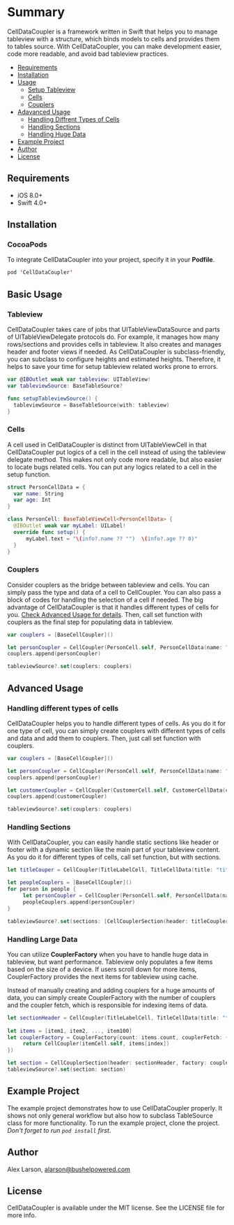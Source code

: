 # Summary

CellDataCoupler is a framework written in Swift that helps you to manage tableview with a structure, which binds models to cells and provides them to tables source. With CellDataCoupler, you can make development easier, code more readable, and avoid bad tableview practices.  


* [Requirements](#requirements)
* [Installation](#installation)
* [Usage](#basic-usage)
  * [Setup Tableview](#tableview)
  * [Cells](#cells)
  * [Couplers](#couplers)
* [Adavanced Usage](#advanced-usage)
  * [Handling Diffrent Types of Cells](#handling-diffrent-types-of-cells)
  * [Handling Sections](#handling-sections)
  * [Handling Huge Data](#handling-huge-data)
* [Example Project](#example-project)
* [Author](#author)
* [License](#license)


## Requirements
* iOS 8.0+
* Swift 4.0+

## Installation
### CocoaPods
To integrate CellDataCoupler into your project, specify it in your  **Podfile**.

```swift
pod 'CellDataCoupler'
```

## Basic Usage
### Tableview
  CellDataCoupler takes care of jobs that UITableViewDataSource and parts of UITableViewDelegate protocols do. For example, it manages how many rows/sections and provides cells in tableview. It also creates and manages header and footer views if needed. As CellDataCoupler is subclass-friendly, you can subclass to configure heights and estimated heights. Therefore, it helps to save your time for setup tableview related works prone to errors.  
  
  ```swift
  var @IBOutlet weak var tableview: UITableView!
  var tableviewSource: BaseTableSource? 

  func setupTableviewSource() {
    tableviewSource = BaseTableSource(with: tableview)
  }
  ```
  
### Cells  
 A cell used in CellDataCoupler is distinct from UITableViewCell in that CellDataCoupler put logics of a cell in the cell instead of using the tableview delegate method. This makes not only code more readable, but also easier to locate bugs related cells. You can put any logics related to a cell in the setup function. 
  
  ```swift
  struct PersonCellData = {
    var name: String
    var age: Int
  }
  ```
  
  ```swift
  class PersonCell: BaseTableViewCell<PersonCellData> {
    @IBOutlet weak var myLabel: UILabel!
    override func setup() {
        myLabel.text = "\(info?.name ?? "")  \(info?.age ?? 0)"
    }
  }
  ```

### Couplers 
 Consider couplers as the bridge between tableview and cells. You can simply pass the type and data of a cell to CellCoupler. You can also pass a block of codes for handling the selection of a cell if needed. The big advantage of CellDataCoupler is that it handles different types of cells for you. [Check Advanced Usage for details](#advanced-usage). Then, call set function with couplers as the final step for populating data in tableview. 
  
  ```swift
  var couplers = [BaseCellCoupler]()
  
  let personCoupler = CellCoupler(PersonCell.self, PersonCellData(name: "Mary", age: 28), didSelect: nil)
  couplers.append(personCoupler)
  
  tableviewSource?.set(couplers: couplers)   
  ``` 

## Advanced Usage
### Handling different types of cells
 CellDataCoupler helps you to handle different types of cells. As you do it for one type of cell, you can simply create couplers with different types of cells and data and add them to couplers. Then, just call set function with couplers. 
 
 ```swift
 var couplers = [BaseCellCoupler]()
 
 let personCoupler = CellCoupler(PersonCell.self, PersonCellData(name: "Smith", age: 34), didSelect: nil)
 couplers.append(personCoupler)
 
 let customerCoupler = CellCoupler(CustomerCell.self, CustomerCellData(customerName: "Mitch", age: 27), didSelect: nil)
 couplers.append(customerCoupler)
 
 tableviewSource?.set(couplers: couplers)
 ```

### Handling Sections
  With CellDataCoupler, you can easily handle static sections like header or footer with a dynamic section like the main part of your tableview content. As you do it for different types of cells, call set function, but with sections. 
  
  ```swift 
  let titleCouper = CellCoupler(TitleLabelCell, TitleCellData(title: "title"), didSelect: nil)
  
  let peopleCouplers = [BaseCellCoupler]()
  for person in people {
       let personCoupler = CellCoupler(PersonCell.self, PersonCellData(name: "Pio", age: 17), didSelect: nil)
       peopleCouplers.append(personCoupler)
  }
  
  tableviewSource?.set(sections: [CellCouplerSection(header: titleCoupler, couplers: peopleCouplers)])
  
  ```
  
### Handling Large Data
 You can utilize **CouplerFactory** when you have to handle huge data in tableview, but want performance. Tableview only populates a few items based on the size of a device. If users scroll down for more items, CouplerFactory provides the next items for tableview using cache.
 
 Instead of manually creating and adding couplers for a huge amounts of data, you can simply create CouplerFactory with the number of couplers and the coupler fetch, which is responsible for indexing items of data. 
 
 ```swift
 let sectionHeader = CellCoupler(TitleLabelCell, TitleCellData(title: "title"), didSelect: nil)
  
 let items = [item1, item2, ..., item100]
 let couplerFactory = CouplerFactory(count: items.count, couplerFetch: { (index) -> BaseCellCoupler in
      return CellCoupler(itemCell.self, items[index])
 })
 
 let section = CellCouplerSection(header: sectionHeader, factory: couplerFactory)
 tableviewSource?.set(section: section) 
 ```

## Example Project
The example project demonstrates how to use CellDataCoupler properly. It shows not only general workflow but also how to subclass TableSource class for more functionality. To run the example project, clone the project. *Don't forget to run ``` pod install ``` first*. 

## Author
Alex Larson, alarson@bushelpowered.com

## License 
CellDataCoupler is available under the MIT license. See the LICENSE file for more info.


